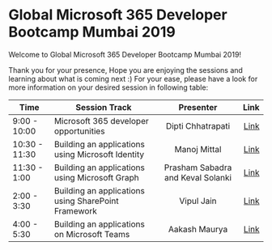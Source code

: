 # Global Microsoft 365 Developer Bootcamp Mumbai 2019


Welcome to Global Microsoft 365 Developer Bootcamp Mumbai 2019!

Thank you for your presence, Hope you are enjoying the sessions and learning about what is coming next :) For your ease, please have a look for more information on your desired session in following table:


| Time | Session Track                              | Presenter              | Link                        |
| ------------- | -------------                              |:-------------:         | -----:                      |
| 9:00 - 10:00| Microsoft 365 developer opportunities      | Dipti Chhatrapati      | [Link](https://1drv.ms/p/s!AnTrDYvuII8FgaJgYb1wqjya9teqsw?e=BHMjuy) |
| 10:30 - 11:30| Building an applications using Microsoft Identity       | Manoj Mittal      | [Link](https://1drv.ms/p/s!AnTrDYvuII8FgaJmAXv1vynJrXbrTg?e=SG9T6x) |
| 11:30 - 1:00| Building an applications using Microsoft Graph      | Prasham Sabadra and Keval Solanki      | [Link](https://example.com) |
| 2:00 - 3:30| Building an applications using SharePoint Framework      | Vipul Jain      | [Link](https://bit.ly/33oKNxI) |
| 4:00 - 5:30| Building an applications on Microsoft Teams      | Aakash Maurya      | [Link](https://bit.ly/2IGwWec) |

 
